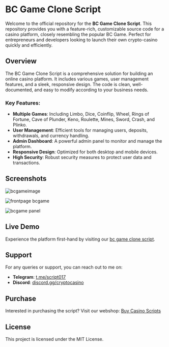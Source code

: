 # BC Game Clone Script

Welcome to the official repository for the **BC Game Clone Script**. This repository provides you with a feature-rich, customizable source code for a casino platform, closely resembling the popular BC Game. Perfect for entrepreneurs and developers looking to launch their own crypto-casino quickly and efficiently.

## Overview

The BC Game Clone Script is a comprehensive solution for building an online casino platform. It includes various games, user management features, and a sleek, responsive design. The code is clean, well-documented, and easy to modify according to your business needs.

### Key Features:
- **Multiple Games**: Including Limbo, Dice, Coinflip, Wheel, Rings of Fortune, Cave of Plunder, Keno, Roulette, Mines, Sword, Crash, and Plinko.
- **User Management**: Efficient tools for managing users, deposits, withdrawals, and currency handling.
- **Admin Dashboard**: A powerful admin panel to monitor and manage the platform.
- **Responsive Design**: Optimized for both desktop and mobile devices.
- **High Security**: Robust security measures to protect user data and transactions.

## Screenshots
![bcgameimage](https://github.com/DevelopmentSolana/Bc-game-clone-script/assets/172451398/2319c5e2-802b-4db2-8969-f46a94ea63f4)

![frontpage bcgame](https://github.com/DevelopmentSolana/Bc-game-clone-script/assets/172451398/42960df5-479c-49fb-84e9-3f53c66ee840)

![bcgame panel](https://github.com/DevelopmentSolana/Bc-game-clone-script/assets/172451398/103e7107-a53c-43cf-bae5-da0337e13574)

## Live Demo

Experience the platform first-hand by visiting our [bc game clone script](http://democasino.online/).

## Support

For any queries or support, you can reach out to me on:
- **Telegram**: [t.me/script017](https://t.me/script017)
- **Discord**: [discord.gg/cryptocasino](https://discord.gg/cryptocasino)

## Purchase

Interested in purchasing the script? Visit our webshop: [Buy Casino Scripts](https://buycasinoscripts.com/product/bc-game-clone-casino-script/)

## License

This project is licensed under the MIT License. 
